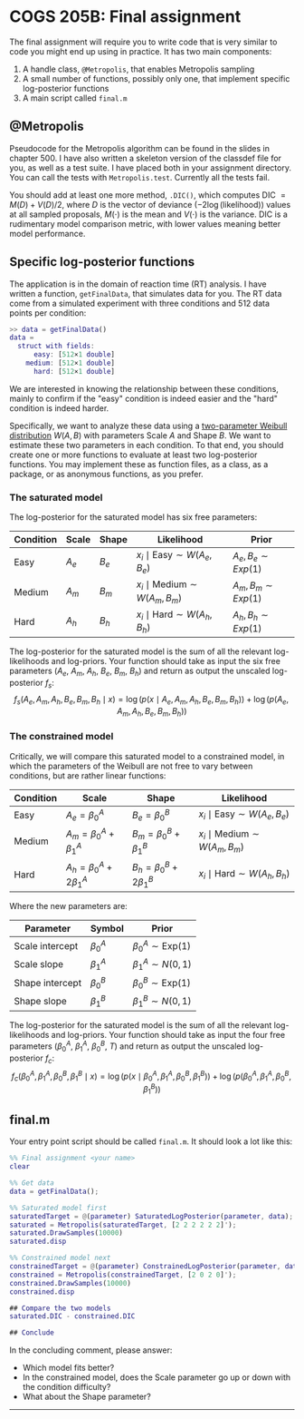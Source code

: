 # COGS 205B: Final assignment

The final assignment will require you to write code that is very similar to code you might end up using in practice.  It has two main components:

1. A handle class, `@Metropolis`, that enables Metropolis sampling
2. A small number of functions, possibly only one, that implement specific log-posterior functions
3. A main script called `final.m`

## @Metropolis

Pseudocode for the Metropolis algorithm can be found in the slides in chapter 500.  I have also written a skeleton version of the classdef file for you, as well as a test suite.  I have placed both in your assignment directory.  You can call the tests with `Metropolis.test`.  Currently all the tests fail.

You should add at least one more method, `.DIC()`, which computes DIC $= M(D) + V(D)/2$, where $D$ is the vector of deviance ($-2 \log($likelihood$)$) values at all sampled proposals, $M(\cdot)$ is the mean and $V(\cdot)$ is the variance.  DIC is a rudimentary model comparison metric, with lower values meaning better model performance.

## Specific log-posterior functions

The application is in the domain of reaction time (RT) analysis.  I have written a function, `getFinalData`, that simulates data for you.  The RT data come from a simulated experiment with three conditions and 512 data points per condition:

```MATLAB
>> data = getFinalData()
data = 
  struct with fields:
      easy: [512×1 double]
    medium: [512×1 double]
      hard: [512×1 double]
```

We are interested in knowing the relationship between these conditions, mainly to confirm if the "easy" condition is indeed easier and the "hard" condition is indeed harder.

Specifically, we want to analyze these data using a [two-parameter Weibull distribution](https://www.mathworks.com/help/stats/weibull-distribution.html) $W(A,B)$ with parameters Scale $A$ and Shape $B$. We want to estimate these two parameters in each condition.  To that end, you should create one or more functions to evaluate at least two log-posterior functions.  You may implement these as function files, as a class, as a package, or as anonymous functions, as you prefer.

### The saturated model

The log-posterior for the saturated model has six free parameters:

| Condition | Scale | Shape | Likelihood                                | Prior                  |
| --------- | ----- | ----- | ----------------------------------------- | ---------------------- |
| Easy      | $A_e$ | $B_e$ | $x_i \mid \text{Easy} \sim W(A_e, B_e)$   | $A_e, B_e \sim Exp(1)$ |
| Medium    | $A_m$ | $B_m$ | $x_i \mid \text{Medium} \sim W(A_m, B_m)$ | $A_m, B_m \sim Exp(1)$ |
| Hard      | $A_h$ | $B_h$ | $x_i \mid \text{Hard} \sim W(A_h, B_h)$   | $A_h, B_h \sim Exp(1)$ |

The log-posterior for the saturated model is the sum of all the relevant log-likelihoods and log-priors.  Your function should take as input the six free parameters ($A_e$, $A_m$, $A_h$, $B_e$, $B_m$, $B_h$) and return as output the unscaled log-posterior $f_s$: $$f_s(A_e, A_m, A_h, B_e, B_m, B_h \mid x) = \log(p(x \mid A_e, A_m, A_h, B_e, B_m, B_h)) + \log(p(A_e, A_m, A_h, B_e, B_m, B_h))$$

### The constrained model

Critically, we will compare this saturated model to a constrained model, in which the parameters of the Weibull are not free to vary between conditions, but are rather linear functions:

| Condition | Scale                          | Shape                          | Likelihood                                |
| --------- | ------------------------------ | ------------------------------ | ----------------------------------------- |
| Easy      | $A_e = \beta^A_0$              | $B_e = \beta^B_0$              | $x_i \mid \text{Easy} \sim W(A_e, B_e)$   |
| Medium    | $A_m = \beta^A_0 + \beta^A_1$  | $B_m = \beta^B_0 + \beta^B_1$  | $x_i \mid \text{Medium} \sim W(A_m, B_m)$ |
| Hard      | $A_h = \beta^A_0 + 2\beta^A_1$ | $B_h = \beta^B_0 + 2\beta^B_1$ | $x_i \mid \text{Hard} \sim W(A_h, B_h)$   |

Where the new parameters are:

| Parameter       | Symbol      | Prior                           |
| --------------- | ----------- | ------------------------------- |
| Scale intercept | $\beta^A_0$ | $\beta^A_0 \sim \text{Exp}(1)$  |
| Scale slope     | $\beta^A_1$ | $\beta^A_1 \sim  N(0, 1)$       |
| Shape intercept | $\beta^B_0$ | $\beta^B_0 \sim  \text{Exp}(1)$ |
| Shape slope     | $\beta^B_1$ | $\beta^B_1 \sim  N(0, 1)$       |

The log-posterior for the saturated model is the sum of all the relevant log-likelihoods and log-priors.  Your function should take as input the four free parameters ($\beta^A_0$, $\beta^A_1$, $\beta^B_0$, $T$) and return as output the unscaled log-posterior $f_c$: $$f_c(\beta^A_0, \beta^A_1, \beta^B_0, \beta^B_1 \mid x) = \log(p(x \mid \beta^A_0, \beta^A_1, \beta^B_0, \beta^B_1)) + \log(p(\beta^A_0, \beta^A_1, \beta^B_0, \beta^B_1))$$

## final.m

Your entry point script should be called `final.m`.  It should look a lot like this:

```matlab
%% Final assignment <your name>
clear

%% Get data
data = getFinalData();

%% Saturated model first
saturatedTarget = @(parameter) SaturatedLogPosterior(parameter, data);
saturated = Metropolis(saturatedTarget, [2 2 2 2 2 2]');
saturated.DrawSamples(10000)
saturated.disp

%% Constrained model next
constrainedTarget = @(parameter) ConstrainedLogPosterior(parameter, data);
constrained = Metropolis(constrainedTarget, [2 0 2 0]');
constrained.DrawSamples(10000)
constrained.disp

## Compare the two models
saturated.DIC - constrained.DIC

## Conclude

```

In the concluding comment, please answer:

* Which model fits better?
* In the constrained model, does the Scale parameter go up or down with the condition difficulty? 
* What about the Shape parameter?

---

